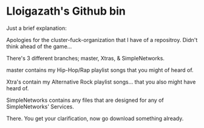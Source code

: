 # Lloigazath's Github bin
Just a brief explanation:

Apologies for the cluster-fuck-organization that I have of a repositroy.
Didn't think ahead of the game...

There's 3 different branches; master, Xtras, & SimpleNetworks.

master contains my Hip-Hop/Rap playlist songs that you might of heard of.

Xtra's contain my Alternative Rock playlist songs... that you also might have heard of.

SimpleNetworks contains any files that are designed for any of SimpleNetworks' Services.



There. You get your clarification, now go download something already.
